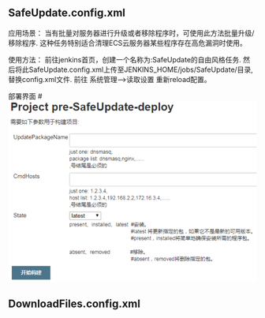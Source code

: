 
## SafeUpdate.config.xml 
应用场景：
当有批量对服务器进行升级或者移除程序时，可使用此方法批量升级/移除程序. 
这种任务特别适合清理ECS云服务器某些程序存在高危漏洞时使用。

使用方法：
前往jenkins首页，创建一个名称为:SafeUpdate的自由风格任务.
然后将此SafeUpdate.config.xml上传至JENKINS_HOME/jobs/SafeUpdate/目录,替换config.xml文件.
前往 系统管理-->读取设置 重新reload配置。

部署界面
#![show](https://github.com/linuxsun/tools/blob/master/Jenkins/SafeUpdate.png)

## DownloadFiles.config.xml


